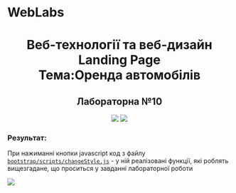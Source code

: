 # WebLabs

<h1 align="center">Веб-технології та веб-дизайн </br>
  Landing Page</br>
  Тема:Оренда автомобілів
</h1>
<h2 align="center">Лабораторна №10</h2>

<p align="center">
  <img src="https://github.com/YurijKryshtof0222/WebLabs/assets/105464154/bff24f58-a14c-4f92-8915-31daef4aa1a0">
  <img src="https://github.com/YurijKryshtof0222/WebLabs/assets/105464154/5bd9fc97-74de-4080-a968-3b748bc45c2e">
</p>

<h3>Результат:</h3>
<p>При нажиманні кнопки javascript код з файлу <a href="https://github.com/YurijKryshtof0222/WebLabs/blob/laba10/labs/bootstrap/scripts/changeStyle.js"><code>bootstrap/scripts/changeStyle.js</code></a> - у ній реалізовані функції, які роблять вищезгадане, що проситься у завданні лабораторної роботи</p>

![](https://github.com/YurijKryshtof0222/WebLabs/assets/105464154/ec55625b-9131-43a8-b457-93fb0f418ec1)

